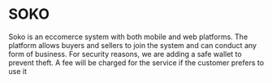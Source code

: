 # SOKO

Soko is an eccomerce system with both mobile and web platforms. The platform allows buyers and sellers to join the system and can conduct any form of business. For security reasons, we are adding a safe wallet to prevent theft. A fee will be charged for the service if the customer prefers to use it
